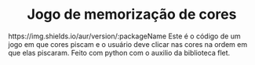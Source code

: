 <h1 align="center"> Jogo de memorização de cores </h1>
https://img.shields.io/aur/version/:packageName
Este é o código de um jogo em que cores piscam e o usuário deve clicar nas cores na ordem em que elas piscaram. Feito com python com o auxilio da biblioteca flet.
